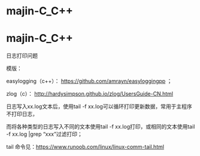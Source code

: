 # majin-C_C++

# majin-C_C++

日志打印问题


模版：

   easylogging（c++）： https://github.com/amrayn/easyloggingpp  ；

   zlog（c）： http://hardysimpson.github.io/zlog/UsersGuide-CN.html
   

日志写入xx.log文本后，使用tail -f xx.log可以循环打印更新数据，常用于主程序不打印日志，

而将各种类型的日志写入不同的文本使用tail -f xx.log打印，或相同的文本使用tail -f xx.log |grep “xxx”过滤打印；


tail 命令见：https://www.runoob.com/linux/linux-comm-tail.html
